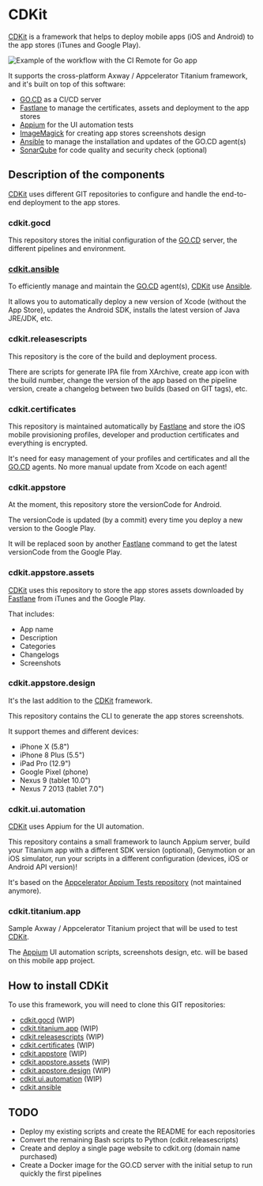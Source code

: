 # CDKit

[CDKit](https://cdkits.org) is a framework that helps to deploy mobile apps (iOS and Android) to the app stores (iTunes and Google Play).

![Example of the workflow with the CI Remote for Go app](https://github.com/timoa/cdkit/raw/master/docs/img/visual-stream-map-example.png)

It supports the cross-platform Axway / Appcelerator Titanium framework, and it's built on top of this software:

- [GO.CD](https://www.gocd.org/) as a CI/CD server
- [Fastlane](https://fastlane.tools/) to manage the certificates, assets and deployment to the app stores
- [Appium](http://appium.io/) for the UI automation tests
- [ImageMagick](https://www.imagemagick.org/) for creating app stores screenshots design
- [Ansible](https://www.ansible.com/) to manage the installation and updates of the GO.CD agent(s)
- [SonarQube](https://www.sonarqube.org/) for code quality and security check (optional)

## Description of the components

[CDKit](https://cdkits.org) uses different GIT repositories to configure and handle the end-to-end deployment to the app stores.

### cdkit.gocd

This repository stores the initial configuration of the [GO.CD](https://www.gocd.org/) server, the different pipelines and environment.

### [cdkit.ansible](https://github.com/timoa/cdkit.ansible)

To efficiently manage and maintain the [GO.CD](https://www.gocd.org/) agent(s), [CDKit](https://cdkits.org) use [Ansible](https://www.ansible.com/).

It allows you to automatically deploy a new version of Xcode (without the App Store), updates the Android SDK, installs the latest version of Java JRE/JDK, etc.

### cdkit.releasescripts

This repository is the core of the build and deployment process.

There are scripts for generate IPA file from XArchive, create app icon with the build number, change the version of the app based on the pipeline version, create a changelog between two builds (based on GIT tags), etc.

### cdkit.certificates

This repository is maintained automatically by [Fastlane](https://fastlane.tools/) and store the iOS mobile provisioning profiles, developer and production certificates and everything is encrypted.

It's need for easy management of your profiles and certificates and all the [GO.CD](https://www.gocd.org/) agents. No more manual update from Xcode on each agent!

### cdkit.appstore

At the moment, this repository store the versionCode for Android.

The versionCode is updated (by a commit) every time you deploy a new version to the Google Play.

It will be replaced soon by another [Fastlane](https://fastlane.tools/) command to get the latest versionCode from the Google Play.

### cdkit.appstore.assets

[CDKit](https://cdkits.org) uses this repository to store the app stores assets downloaded by [Fastlane](https://fastlane.tools/) from iTunes and the Google Play.

That includes:

- App name
- Description
- Categories
- Changelogs
- Screenshots

### cdkit.appstore.design

It's the last addition to the [CDKit](https://cdkits.org) framework.

This repository contains the CLI to generate the app stores screenshots.

It support themes and different devices:

- iPhone X (5.8")
- iPhone 8 Plus (5.5")
- iPad Pro (12.9")
- Google Pixel (phone)
- Nexus 9 (tablet 10.0")
- Nexus 7 2013 (tablet 7.0")

### cdkit.ui.automation

[CDKit](https://cdkits.org) uses Appium for the UI automation.

This repository contains a small framework to launch Appium server, build your Titanium app with a different SDK version (optional), Genymotion or an iOS simulator, run your scripts in a different configuration (devices, iOS or Android API version)!

It's based on the [Appcelerator Appium Tests repository](https://github.com/appcelerator/appium-tests) (not maintained anymore).

### cdkit.titanium.app

Sample Axway / Appcelerator Titanium project that will be used to test [CDKit](https://cdkits.org).

The [Appium](http://appium.io/) UI automation scripts, screenshots design, etc. will be based on this mobile app project.

## How to install CDKit

To use this framework, you will need to clone this GIT repositories:

- [cdkit.gocd](https://github.com/timoa/cdkit.gocd) (WIP)
- [cdkit.titanium.app](https://github.com/timoa/cdkit.titanium.app) (WIP)
- [cdkit.releasescripts](https://github.com/timoa/cdkit.releasescripts) (WIP)
- [cdkit.certificates](https://github.com/timoa/cdkit.certificates) (WIP)
- [cdkit.appstore](https://github.com/timoa/cdkit.appstore) (WIP)
- [cdkit.appstore.assets](https://github.com/timoa/cdkit.appstore.assets) (WIP)
- [cdkit.appstore.design](https://github.com/timoa/cdkit.appstore.design) (WIP)
- [cdkit.ui.automation](https://github.com/timoa/cdkit.ui.automation) (WIP)
- [cdkit.ansible](https://github.com/timoa/cdkit.ansible)

## TODO

- Deploy my existing scripts and create the README for each repositories
- Convert the remaining Bash scripts to Python (cdkit.releasescripts)
- Create and deploy a single page website to cdkit.org (domain name purchased)
- Create a Docker image for the GO.CD server with the initial setup to run quickly the first pipelines